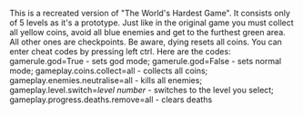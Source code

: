 This is a recreated version of "The World's Hardest Game". It consists only of 5 levels as it's a prototype. Just like in the original game you must collect all yellow
coins, avoid all blue enemies and get to the furthest green area. All other ones are checkpoints. Be aware, dying resets all coins. You can enter cheat codes by pressing
left ctrl. Here are the codes:
gamerule.god=True - sets god mode;
gamerule.god=False - sets normal mode;
gameplay.coins.collect=all - collects all coins;
gameplay.enemies.neutralise=all - kills all enemies;
gameplay.level.switch=*level number* - switches to the level you select;
gameplay.progress.deaths.remove=all - clears deaths
